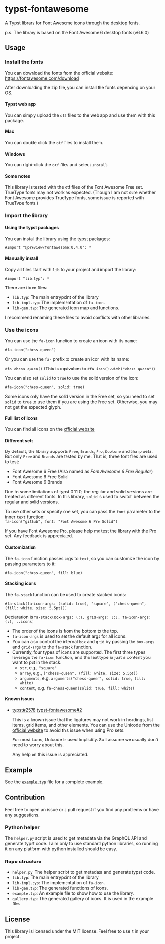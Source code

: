 # typst-fontawesome

A Typst library for Font Awesome icons through the desktop fonts.

p.s. The library is based on the Font Awesome 6 desktop fonts (v6.6.0)

## Usage

### Install the fonts

You can download the fonts from the official website: https://fontawesome.com/download

After downloading the zip file, you can install the fonts depending on your OS.

#### Typst web app

You can simply upload the `otf` files to the web app and use them with this package.

#### Mac

You can double click the `otf` files to install them.

#### Windows

You can right-click the `otf` files and select `Install`.

#### Some notes

This library is tested with the otf files of the Font Awesome Free set. TrueType fonts may not work as expected. (Though I am not sure whether Font Awesome provides TrueType fonts, some issue is reported with TrueType fonts.)

### Import the library

#### Using the typst packages

You can install the library using the typst packages:

`#import "@preview/fontawesome:0.4.0": *`

#### Manually install

Copy all files start with `lib` to your project and import the library:

`#import "lib.typ": *`

There are three files:

- `lib.typ`: The main entrypoint of the library.
- `lib-impl.typ`: The implementation of `fa-icon`.
- `lib-gen.typ`: The generated icon map and functions.

I recommend renaming these files to avoid conflicts with other libraries.

### Use the icons

You can use the `fa-icon` function to create an icon with its name:

`#fa-icon("chess-queen")`

Or you can use the `fa-` prefix to create an icon with its name:

`#fa-chess-queen()` (This is equivalent to `#fa-icon().with("chess-queen")`)

You can also set `solid` to `true` to use the solid version of the icon:

`#fa-icon("chess-queen", solid: true)`

Some icons only have the solid version in the Free set, so you need to set `solid` to `true` to use them if you are using the Free set.
Otherwise, you may not get the expected glyph.

#### Full list of icons

You can find all icons on the [official website](https://fontawesome.com/search)

#### Different sets

By default, the library supports `Free`, `Brands`, `Pro`, `Duotone` and `Sharp` sets.
But only `Free` and `Brands` are tested by me.
That is, three font files are used to test:

- Font Awesome 6 Free (Also named as _Font Awesome 6 Free Regular_)
- Font Awesome 6 Free Solid
- Font Awesome 6 Brands

Due to some limitations of typst 0.11.0, the regular and solid versions are treated as different fonts.
In this library, `solid` is used to switch between the regular and solid versions.

To use other sets or specify one set, you can pass the `font` parameter to the inner `text` function: \
`fa-icon("github", font: "Font Awesome 6 Pro Solid")`

If you have Font Awesome Pro, please help me test the library with the Pro set.
Any feedback is appreciated.

#### Customization

The `fa-icon` function passes args to `text`, so you can customize the icon by passing parameters to it:

`#fa-icon("chess-queen", fill: blue)`

#### Stacking icons

The `fa-stack` function can be used to create stacked icons:

`#fa-stack(fa-icon-args: (solid: true), "square", ("chess-queen", (fill: white, size: 5.5pt)))`

Declaration is `fa-stack(box-args: (:), grid-args: (:), fa-icon-args: (:), ..icons)`

- The order of the icons is from the bottom to the top.
- `fa-icon-args` is used to set the default args for all icons.
- You can also control the internal `box` and `grid` by passing the `box-args` and `grid-args` to the `fa-stack` function.
- Currently, four types of icons are supported. The first three types leverage the `fa-icon` function, and the last type is just a content you want to put in the stack.
  - `str`, e.g., `"square"`
  - `array`, e.g., `("chess-queen", (fill: white, size: 5.5pt))`
  - `arguments`, e.g. `arguments("chess-queen", solid: true, fill: white)`
  - `content`, e.g. `fa-chess-queen(solid: true, fill: white)`

#### Known Issues

- [typst#2578](https://github.com/typst/typst/issues/2578) [typst-fontawesome#2](https://github.com/duskmoon314/typst-fontawesome/issues/2)

  This is a known issue that the ligatures may not work in headings, list items, grid items, and other elements. You can use the Unicode from the [official website](https://fontawesome.com) to avoid this issue when using Pro sets.

  For most icons, Unicode is used implicitly. So I assume we usually don't need to worry about this.

  Any help on this issue is appreciated.

## Example

See the [`example.typ`](https://typst.app/project/rQwGUWt5p33vrsb_uNPR9F) file for a complete example.

## Contribution

Feel free to open an issue or a pull request if you find any problems or have any suggestions.

### Python helper

The `helper.py` script is used to get metadata via the GraphQL API and generate typst code. I aim only to use standard python libraries, so running it on any platform with python installed should be easy.

### Repo structure

- `helper.py`: The helper script to get metadata and generate typst code.
- `lib.typ`: The main entrypoint of the library.
- `lib-impl.typ`: The implementation of `fa-icon`.
- `lib-gen.typ`: The generated functions of icons.
- `example.typ`: An example file to show how to use the library.
- `gallery.typ`: The generated gallery of icons. It is used in the example file.

## License

This library is licensed under the MIT license. Feel free to use it in your project.
